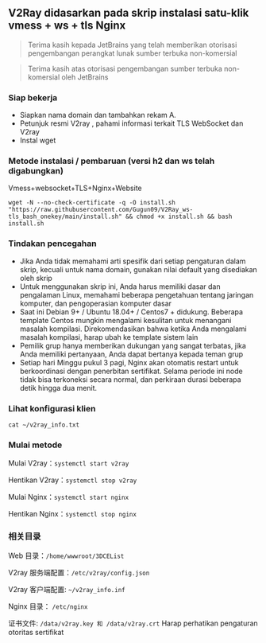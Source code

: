 ## V2Ray didasarkan pada skrip instalasi satu-klik vmess + ws + tls Nginx

> Terima kasih kepada JetBrains yang telah memberikan otorisasi pengembangan perangkat lunak sumber terbuka non-komersial

> Terima kasih atas otorisasi pengembangan sumber terbuka non-komersial oleh JetBrains

### Siap bekerja
* Siapkan nama domain dan tambahkan rekam A.
* Petunjuk resmi V2ray , pahami informasi terkait TLS WebSocket dan V2ray
* Instal wget

### Metode instalasi / pembaruan (versi h2 dan ws telah digabungkan)
Vmess+websocket+TLS+Nginx+Website
```
wget -N --no-check-certificate -q -O install.sh "https://raw.githubusercontent.com/Gugun09/V2Ray_ws-tls_bash_onekey/main/install.sh" && chmod +x install.sh && bash install.sh
```

### Tindakan pencegahan
* Jika Anda tidak memahami arti spesifik dari setiap pengaturan dalam skrip, kecuali untuk nama domain, gunakan nilai default yang disediakan oleh skrip
* Untuk menggunakan skrip ini, Anda harus memiliki dasar dan pengalaman Linux, memahami beberapa pengetahuan tentang jaringan komputer, dan pengoperasian komputer dasar
* Saat ini Debian 9+ / Ubuntu 18.04+ / Centos7 + didukung. Beberapa template Centos mungkin mengalami kesulitan untuk menangani masalah kompilasi. Direkomendasikan bahwa ketika Anda mengalami masalah kompilasi, harap ubah ke template sistem lain
* Pemilik grup hanya memberikan dukungan yang sangat terbatas, jika Anda memiliki pertanyaan, Anda dapat bertanya kepada teman grup
* Setiap hari Minggu pukul 3 pagi, Nginx akan otomatis restart untuk berkoordinasi dengan penerbitan sertifikat. Selama periode ini node tidak bisa terkoneksi secara normal, dan perkiraan durasi beberapa detik hingga dua menit.

### Lihat konfigurasi klien
`cat ~/v2ray_info.txt`

### Mulai metode

Mulai V2ray：`systemctl start v2ray`

Hentikan V2ray：`systemctl stop v2ray`

Mulai Nginx：`systemctl start nginx`

Hentikan Nginx：`systemctl stop nginx`

### 相关目录

Web 目录：`/home/wwwroot/3DCEList`

V2ray 服务端配置：`/etc/v2ray/config.json`

V2ray 客户端配置: `~/v2ray_info.inf`

Nginx 目录： `/etc/nginx`

证书文件: `/data/v2ray.key 和 /data/v2ray.crt` Harap perhatikan pengaturan otoritas sertifikat
